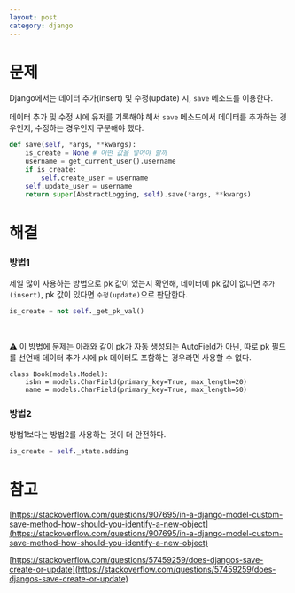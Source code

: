 ```yaml
---
layout: post
category: django
---
```


# 문제

Django에서는 데이터 추가(insert) 및 수정(update) 시, `save` 메소드를 이용한다.

데이터 추가 및 수정 시에 유저를 기록해야 해서 `save` 메소드에서 데이터를 추가하는 경우인지, 수정하는 경우인지 구분해야 했다.

```python
def save(self, *args, **kwargs):
    is_create = None # 어떤 값을 넣어야 할까
    username = get_current_user().username
    if is_create:
        self.create_user = username
    self.update_user = username
    return super(AbstractLogging, self).save(*args, **kwargs)
```

# 해결

### 방법1

제일 많이 사용하는 방법으로 pk 값이 있는지 확인해, 데이터에 pk 값이 없다면 `추가(insert)`, pk 값이 있다면 `수정(update)`으로 판단한다.

```python
is_create = not self._get_pk_val()
```

<br>

⚠️ 이 방법에 문제는 아래와 같이 pk가 자동 생성되는 AutoField가 아닌, 따로 pk 필드를 선언해 데이터 추가 시에 pk 데이터도 포함하는 경우라면 사용할 수 없다.

```
class Book(models.Model):
    isbn = models.CharField(primary_key=True, max_length=20)
    name = models.CharField(primary_key=True, max_length=50)
```

### 방법2

방법1보다는 방법2를 사용하는 것이 더 안전하다.

```python
is_create = self._state.adding
```

# 참고

[https://stackoverflow.com/questions/907695/in-a-django-model-custom-save-method-how-should-you-identify-a-new-object](https://stackoverflow.com/questions/907695/in-a-django-model-custom-save-method-how-should-you-identify-a-new-object)

[https://stackoverflow.com/questions/57459259/does-djangos-save-create-or-update](https://stackoverflow.com/questions/57459259/does-djangos-save-create-or-update)
